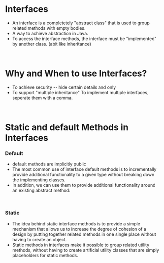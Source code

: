 # Interfaces

- An interface is a completetely "abstract class" that is used to group related methods with empty bodies.
- A way to achieve abstraction in Java.
- To access the interface methods, the interface must be "implemented" by another class. (abit like inheritance)

<br>

# Why and When to use Interfaces?

- To achieve security -- hide certain details and only
- To support "multiple inheritance" To implement multiple interfaces, seperate them with a comma.

<br>

# Static and default Methods in Interfaces

### Default

- default methods are implicitly public
- The most common use of interface default methods is to incrementally provide additional functionality to a given type
  without breaking down the implementing classes.
- In addition, we can use them to provide additional functionality around an existing abstract method:

<br>

### Static

- The idea behind static interface methods is to provide a simple mechanism that allows us to increase the degree of
  cohesion of a design by putting together related methods in one single place without having to create an object.
- Static methods in interfaces make it possible to group related utility methods, without having to create artificial
  utility classes that are simply placeholders for static methods.